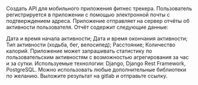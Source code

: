 Создать API для мобильного приложения фитнес трекера.
Пользователь регистрируется в приложении с помощью электронной почты с подтверждением адреса.
Приложение отправляет на сервер отчёты об активности пользователя.
Отчёт содержит следующие данные:

Дата и время начала активности;
Дата и время окончания активности;
Тип активности (ходьба, бег, велосипед);
Расстояние;
Количество калорий.
Приложение может запрашивать статистику по пользовательским активностям с возможностью агрегирования за час и за сутки.
Используемые технологии: Django, Django Rest Framework, PostgreSQL.
Можно использовать любые дополнительные библиотеки по желанию.
Выложите результат на gitlab и отправьте ссылку.
